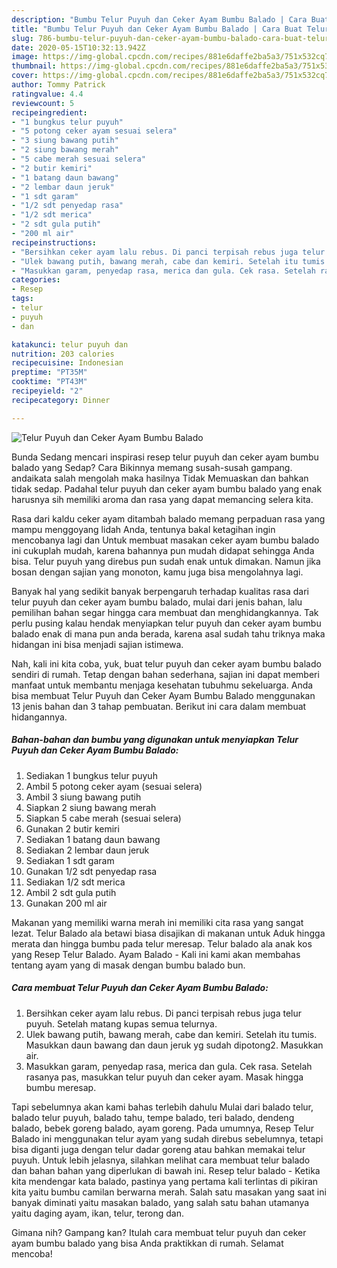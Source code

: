 ```yaml
---
description: "Bumbu Telur Puyuh dan Ceker Ayam Bumbu Balado | Cara Buat Telur Puyuh dan Ceker Ayam Bumbu Balado Yang Enak Banget"
title: "Bumbu Telur Puyuh dan Ceker Ayam Bumbu Balado | Cara Buat Telur Puyuh dan Ceker Ayam Bumbu Balado Yang Enak Banget"
slug: 786-bumbu-telur-puyuh-dan-ceker-ayam-bumbu-balado-cara-buat-telur-puyuh-dan-ceker-ayam-bumbu-balado-yang-enak-banget
date: 2020-05-15T10:32:13.942Z
image: https://img-global.cpcdn.com/recipes/881e6daffe2ba5a3/751x532cq70/telur-puyuh-dan-ceker-ayam-bumbu-balado-foto-resep-utama.jpg
thumbnail: https://img-global.cpcdn.com/recipes/881e6daffe2ba5a3/751x532cq70/telur-puyuh-dan-ceker-ayam-bumbu-balado-foto-resep-utama.jpg
cover: https://img-global.cpcdn.com/recipes/881e6daffe2ba5a3/751x532cq70/telur-puyuh-dan-ceker-ayam-bumbu-balado-foto-resep-utama.jpg
author: Tommy Patrick
ratingvalue: 4.4
reviewcount: 5
recipeingredient:
- "1 bungkus telur puyuh"
- "5 potong ceker ayam sesuai selera"
- "3 siung bawang putih"
- "2 siung bawang merah"
- "5 cabe merah sesuai selera"
- "2 butir kemiri"
- "1 batang daun bawang"
- "2 lembar daun jeruk"
- "1 sdt garam"
- "1/2 sdt penyedap rasa"
- "1/2 sdt merica"
- "2 sdt gula putih"
- "200 ml air"
recipeinstructions:
- "Bersihkan ceker ayam lalu rebus. Di panci terpisah rebus juga telur puyuh. Setelah matang kupas semua telurnya."
- "Ulek bawang putih, bawang merah, cabe dan kemiri. Setelah itu tumis. Masukkan daun bawang dan daun jeruk yg sudah dipotong2. Masukkan air."
- "Masukkan garam, penyedap rasa, merica dan gula. Cek rasa. Setelah rasanya pas, masukkan telur puyuh dan ceker ayam. Masak hingga bumbu meresap."
categories:
- Resep
tags:
- telur
- puyuh
- dan

katakunci: telur puyuh dan 
nutrition: 203 calories
recipecuisine: Indonesian
preptime: "PT35M"
cooktime: "PT43M"
recipeyield: "2"
recipecategory: Dinner

---
```



![Telur Puyuh dan Ceker Ayam Bumbu Balado](https://img-global.cpcdn.com/recipes/881e6daffe2ba5a3/751x532cq70/telur-puyuh-dan-ceker-ayam-bumbu-balado-foto-resep-utama.jpg)

Bunda Sedang mencari inspirasi resep telur puyuh dan ceker ayam bumbu balado yang Sedap? Cara Bikinnya memang susah-susah gampang. andaikata salah mengolah maka hasilnya Tidak Memuaskan dan bahkan tidak sedap. Padahal telur puyuh dan ceker ayam bumbu balado yang enak harusnya sih memiliki aroma dan rasa yang dapat memancing selera kita.

Rasa dari kaldu ceker ayam ditambah balado memang perpaduan rasa yang mampu menggoyang lidah Anda, tentunya bakal ketagihan ingin mencobanya lagi dan Untuk membuat masakan ceker ayam bumbu balado ini cukuplah mudah, karena bahannya pun mudah didapat sehingga Anda bisa. Telur puyuh yang direbus pun sudah enak untuk dimakan. Namun jika bosan dengan sajian yang monoton, kamu juga bisa mengolahnya lagi.

Banyak hal yang sedikit banyak berpengaruh terhadap kualitas rasa dari telur puyuh dan ceker ayam bumbu balado, mulai dari jenis bahan, lalu pemilihan bahan segar hingga cara membuat dan menghidangkannya. Tak perlu pusing kalau hendak menyiapkan telur puyuh dan ceker ayam bumbu balado enak di mana pun anda berada, karena asal sudah tahu triknya maka hidangan ini bisa menjadi sajian istimewa.


Nah, kali ini kita coba, yuk, buat telur puyuh dan ceker ayam bumbu balado sendiri di rumah. Tetap dengan bahan sederhana, sajian ini dapat memberi manfaat untuk membantu menjaga kesehatan tubuhmu sekeluarga. Anda bisa membuat Telur Puyuh dan Ceker Ayam Bumbu Balado menggunakan 13 jenis bahan dan 3 tahap pembuatan. Berikut ini cara dalam membuat hidangannya.

<!--inarticleads1-->

##### Bahan-bahan dan bumbu yang digunakan untuk menyiapkan Telur Puyuh dan Ceker Ayam Bumbu Balado:

1. Sediakan 1 bungkus telur puyuh
1. Ambil 5 potong ceker ayam (sesuai selera)
1. Ambil 3 siung bawang putih
1. Siapkan 2 siung bawang merah
1. Siapkan 5 cabe merah (sesuai selera)
1. Gunakan 2 butir kemiri
1. Sediakan 1 batang daun bawang
1. Sediakan 2 lembar daun jeruk
1. Sediakan 1 sdt garam
1. Gunakan 1/2 sdt penyedap rasa
1. Sediakan 1/2 sdt merica
1. Ambil 2 sdt gula putih
1. Gunakan 200 ml air


Makanan yang memiliki warna merah ini memiliki cita rasa yang sangat lezat. Telur Balado ala betawi biasa disajikan di makanan untuk Aduk hingga merata dan hingga bumbu pada telur meresap. Telur balado ala anak kos yang Resep Telur Balado. Ayam Balado - Kali ini kami akan membahas tentang ayam yang di masak dengan bumbu balado bun. 

<!--inarticleads2-->

##### Cara membuat Telur Puyuh dan Ceker Ayam Bumbu Balado:

1. Bersihkan ceker ayam lalu rebus. Di panci terpisah rebus juga telur puyuh. Setelah matang kupas semua telurnya.
1. Ulek bawang putih, bawang merah, cabe dan kemiri. Setelah itu tumis. Masukkan daun bawang dan daun jeruk yg sudah dipotong2. Masukkan air.
1. Masukkan garam, penyedap rasa, merica dan gula. Cek rasa. Setelah rasanya pas, masukkan telur puyuh dan ceker ayam. Masak hingga bumbu meresap.


Tapi sebelumnya akan kami bahas terlebih dahulu Mulai dari balado telur, balado telur puyuh, balado tahu, tempe balado, teri balado, dendeng balado, bebek goreng balado, ayam goreng. Pada umumnya, Resep Telur Balado ini menggunakan telur ayam yang sudah direbus sebelumnya, tetapi bisa diganti juga dengan telur dadar goreng atau bahkan memakai telur puyuh. Untuk lebih jelasnya, silahkan melihat cara membuat telur balado dan bahan bahan yang diperlukan di bawah ini. Resep telur balado - Ketika kita mendengar kata balado, pastinya yang pertama kali terlintas di pikiran kita yaitu bumbu camilan berwarna merah. Salah satu masakan yang saat ini banyak diminati yaitu masakan balado, yang salah satu bahan utamanya yaitu daging ayam, ikan, telur, terong dan. 

Gimana nih? Gampang kan? Itulah cara membuat telur puyuh dan ceker ayam bumbu balado yang bisa Anda praktikkan di rumah. Selamat mencoba!

